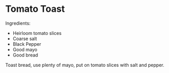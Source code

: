 # Tomato Toast

Ingredients:
* Heirloom tomato slices
* Coarse salt
* Black Pepper
* Good mayo
* Good bread

Toast bread, use plenty of mayo, put on tomato slices with salt and pepper.
